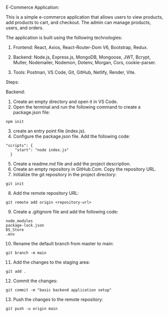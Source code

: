 E-Commerce Application:

This is a simple e-commerce application that allows users to view products, add products to cart, and checkout. The admin can manage products, users, and orders.

The application is built using the following technologies:

1. Frontend: React, Axios, React-Router-Dom V6, Bootstrap, Redux.

2. Backend: Node.js, Express.js, MongoDB, Mongoose, JWT, Bcrypt, Multer, Nodemailer, Nodemon, Dotenv, Morgan, Cors, cookie-parser.

3. Tools: Postman, VS Code, Git, GitHub, Netlify, Render, Vite.

Steps:

Backend:

1. Create an empty directory and open it in VS Code.
2. Open the terminal and run the following command to create a package.json file:

```
npm init
```

3. create an entry point file (index.js).
4. Configure the package.json file. Add the following code:

```
"scripts": {
    "start": "node index.js"
  }
```

5. Create a readme.md file and add the project description.
6. Create an empty repository in GitHub.Com. Copy the repository URL.
7. Initialize the git repository in the project directory:

```
git init
```

8. Add the remote repository URL:

```
git remote add origin <repository-url>
```

9. Create a .gitignore file and add the following code:

```
node_modules
package-lock.json
DS_Store
.env
```

10. Rename the default branch from master to main:

```
git branch -m main
```

11. Add the changes to the staging area:

```
git add .
```

12. Commit the changes:

```
git commit -m "basic backend application setup"
```

13. Push the changes to the remote repository:

```
git push -u origin main
```